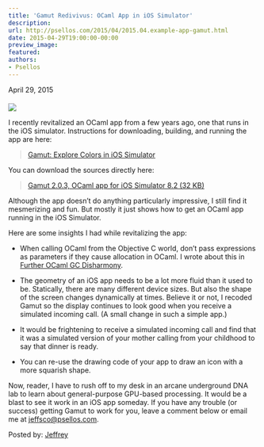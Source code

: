 ```yaml
---
title: 'Gamut Redivivus: OCaml App in iOS Simulator'
description:
url: http://psellos.com/2015/04/2015.04.example-app-gamut.html
date: 2015-04-29T19:00:00-00:00
preview_image:
featured:
authors:
- Psellos
---
```


<div class="date">April 29, 2015</div>

<div class="screenminiature" style="margin-top: 1.4em;">
<a href="http://psellos.com/ocaml/example-app-gamut.html"><img src="http://psellos.com/images/gamut2-sky-blue-150.png"/></a>
</div>

<p>I recently revitalized an OCaml app from a few years ago, one that runs
in the iOS simulator. Instructions for downloading, building, and
running the app are here:</p>

<blockquote>
  <p><a href="http://psellos.com/ocaml/example-app-gamut.html">Gamut: Explore Colors in iOS Simulator</a></p>
</blockquote>

<p>You can download the sources directly here:</p>

<blockquote>
  <p><a href="http://psellos.com/pub/gamut/gamut-sim-2.0.3.tgz">Gamut 2.0.3, OCaml app for iOS Simulator 8.2 (32 KB)</a></p>
</blockquote>

<p>Although the app doesn&rsquo;t do anything particularly impressive, I still
find it mesmerizing and fun. But mostly it just shows how to get an
OCaml app running in the iOS Simulator.</p>

<p>Here are some insights I had while revitalizing the app:</p>

<ul>
<li><p>When calling OCaml from the Objective C world, don&rsquo;t pass expressions
as parameters if they cause allocation in OCaml. I wrote about this in
<a href="http://psellos.com/2015/01/2015.01.gc-disharmony-bis.html">Further OCaml GC Disharmony</a>.</p></li>
<li><p>The geometry of an iOS app needs to be a lot more fluid than it used
to be. Statically, there are many different device sizes. But also the
shape of the screen changes dynamically at times. Believe it or not, I
recoded Gamut so the display continues to look good when you receive a
simulated incoming call. (A small change in such a simple app.)</p></li>
<li><p>It would be frightening to receive a simulated incoming call and find
that it was a simulated version of your mother calling from your
childhood to say that dinner is ready.</p></li>
<li><p>You can re-use the drawing code of your app to draw an icon with a
more squarish shape.</p></li>
</ul>

<p>Now, reader, I have to rush off to my desk in an arcane underground DNA
lab to learn about general-purpose GPU-based processing. It would be a
blast to see it work in an iOS app someday. If you have any trouble (or
success) getting Gamut to work for you, leave a comment below or email
me at <a href="mailto:jeffsco@psellos.com">jeffsco@psellos.com</a>.</p>

<p>Posted by: <a href="http://psellos.com/aboutus.html#jeffreya.scofieldphd">Jeffrey</a></p>

<p></p>

